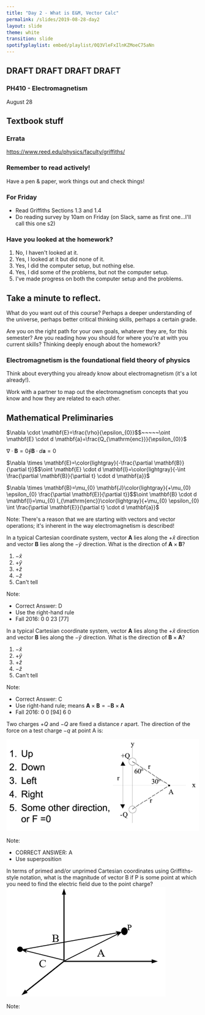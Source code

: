 ```yaml
---
title: "Day 2 - What is E&M, Vector Calc"
permalink: /slides/2019-08-28-day2
layout: slide
theme: white
transition: slide
spotifyplaylist: embed/playlist/0Q3VleFxIlnKZMoeC75aNn
---
```


<section data-markdown="">
	
# DRAFT DRAFT DRAFT DRAFT	
### PH410 - Electromagnetism

August 28 
 <!--this doesn't work... {% include spotifyplaylist.html id=page.spotifyplaylist %}-->
</section>

<section data-markdown="">
	
## Textbook stuff
### Errata
https://www.reed.edu/physics/faculty/griffiths/
### Remember to read actively!
Have a pen & paper, work things out and check things!
</section>

<section data-markdown="">

### For Friday
- Read Griffiths Sections 1.3 and 1.4
- Do reading survey by 10am on Friday (on Slack, same as first one...I'll call this one s2)
	
</section>
<section data-markdown="">

### Have you looked at the homework?
1. No, I haven't looked at it.
2. Yes, I looked at it but did none of it.
3. Yes, I did the computer setup, but nothing else.
4. Yes, I did some of the problems, but not the computer setup.
5. I've made progress on both the computer setup and the problems.

</section>

<section data-markdown="">

## Take a minute to reflect.
What do you want out of this course? Perhaps a deeper understanding of the universe, perhaps better critical thinking skills, perhaps a certain grade. 

Are you on the right path for your own goals, whatever they are, for this semester? Are you reading how you should for where you're at with you current skills? Thinking deeply enough about the homework? 

</section>

<!--
<section data-markdown="">

## What do you think PH410 is about?

</section>
-->

<section data-markdown="">

### Electromagnetism is the foundational field theory of physics

Think about everything you already know about electromagnetism (it's a lot already!).

Work with a partner to map out the electromagnetism concepts that you know and how they are related to each other.

</section>
<section data-markdown>

## Mathematical Preliminaries

$\nabla \cdot \mathbf{E}=\frac{\rho}{\epsilon_{0}}$$~~~~~\oint \mathbf{E} \cdot d \mathbf{a}=\frac{Q_{\mathrm{enc}}}{\epsilon_{0}}$


$\nabla \cdot \mathbf{B}=0$$\oint \mathbf{B} \cdot d \mathbf{a}=0$


$\nabla \times \mathbf{E}=\color{lightgray}{-\frac{\partial \mathbf{B}}{\partial t}}$$\oint \mathbf{E} \cdot d \mathbf{l}=\color{lightgray}{-\int \frac{\partial \mathbf{B}}{\partial t} \cdot d \mathbf{a}}$


$\nabla \times \mathbf{B}=\mu_{0} \mathbf{J}\color{lightgray}{+\mu_{0} \epsilon_{0} \frac{\partial \mathbf{E}}{\partial t}}$$\oint \mathbf{B} \cdot d \mathbf{l}=\mu_{0} I_{\mathrm{enc}}\color{lightgray}{+\mu_{0} \epsilon_{0} \int \frac{\partial \mathbf{E}}{\partial t} \cdot d \mathbf{a}}$


Note:
There's a reason that we are starting with vectors and vector operations; it's inherent in the way electromagnetism is described!
</section>
<section data-markdown>

In a typical Cartesian coordinate system, vector $\mathbf{A}$ lies along the $+\hat{x}$ direction and vector $\mathbf{B}$ lies along the $-\hat{y}$ direction. What is the direction of $\mathbf{A} \times \mathbf{B}$?

1. $-\hat{x}$
2. $+\hat{y}$
3. $+\hat{z}$
4. $-\hat{z}$
5. Can't tell

Note:
* Correct Answer: D
* Use the right-hand rule
* Fall 2016: 0 0 23 [77]

</section>

<section data-markdown>

In a typical Cartesian coordinate system, vector $\mathbf{A}$ lies along the $+\hat{x}$ direction and vector $\mathbf{B}$ lies along the $-\hat{y}$ direction. What is the direction of $\mathbf{B} \times \mathbf{A}$?

1. $-\hat{x}$
2. $+\hat{y}$
3. $+\hat{z}$
4. $-\hat{z}$
5. Can't tell

Note:
* Correct Answer: C
* Use right-hand rule; means $\mathbf{A} \times \mathbf{B} = - \mathbf{B} \times \mathbf{A}$
* Fall 2016: 0 0 [94] 6 0
</section>
<section data-markdown="">
	
Two charges $+Q$ and $-Q$ are fixed a distance $r$ apart. The direction of the force on a test charge $-q$ at point A is:

![alt text](../images/d2-twocharge.png "Logo Title Text 1") 

Note:
* CORRECT ANSWER:  A
* Use superposition
</section>
<section data-markdown="">
	
In terms of primed and/or unprimed Cartesian coordinates using Griffiths-style notation, what is the magnitude of vector B if P is some point at which you need to find the electric field due to the point charge?
![alt text](../images/d2-scriptrpointcharge.png "Logo Title Text 1") 

Note:

</section>
